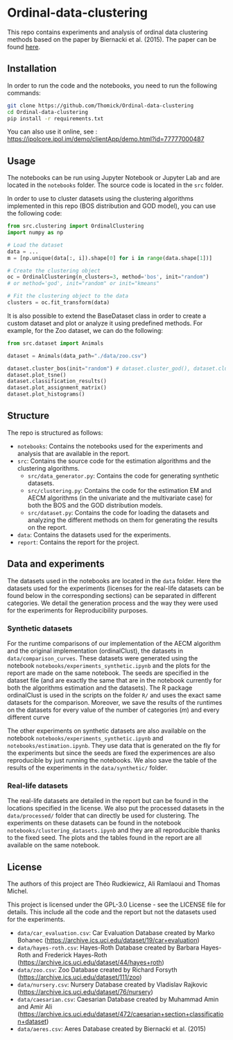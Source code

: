 # Ordinal-data-clustering

This repo contains experiments and analysis of ordinal data clustering methods based on the paper by Biernacki et al. (2015). The paper can be found [here](https://inria.hal.science/hal-01052447v2/document).

## Installation

In order to run the code and the notebooks, you need to run the following commands:

```bash
git clone https://github.com/Thomick/Ordinal-data-clustering
cd Ordinal-data-clustering
pip install -r requirements.txt
```

You can also use it online, see : https://ipolcore.ipol.im/demo/clientApp/demo.html?id=77777000487

## Usage

The notebooks can be run using Jupyter Notebook or Jupyter Lab and are located in the `notebooks` folder. The source code is located in the `src` folder.

In order to use to cluster datasets using the clustering algorithms implemented in this repo (BOS distribution and GOD model), you can use the following code:

```python
from src.clustering import OrdinalClustering
import numpy as np

# Load the dataset
data = ...
m = [np.unique(data[:, i]).shape[0] for i in range(data.shape[1])]

# Create the clustering object
oc = OrdinalClustering(n_clusters=3, method='bos', init="random") 
# or method='god', init="random" or init="kmeans"

# Fit the clustering object to the data
clusters = oc.fit_transform(data)
```

It is also possible to extend the BaseDataset class in order to create a custom dataset and plot or analyze it using predefined methods. For example, for the Zoo dataset, we can do the following:

```python
from src.dataset import Animals

dataset = Animals(data_path="./data/zoo.csv")

dataset.cluster_bos(init="random") # dataset.cluster_god(), dataset.cluster_kmeans(), dataset.cluster_gaussian()
dataset.plot_tsne()
dataset.classification_results()
dataset.plot_assignment_matrix()
dataset.plot_histograms()
```

## Structure

The repo is structured as follows:
- `notebooks`: Contains the notebooks used for the experiments and analysis that are available in the report.
- `src`: Contains the source code for the estimation algorithms and the clustering algorithms.
    - `src/data_generator.py`: Contains the code for generating synthetic datasets.
    - `src/clustering.py`: Contains the code for the estimation EM and AECM algorithms (in the univariate and the multivariate case) for both the BOS and the GOD distribution models.
    - `src/dataset.py`: Contains the code for loading the datasets and analyzing the different methods on them for generating the results on the report.
- `data`: Contains the datasets used for the experiments.
- `report`: Contains the report for the project.

## Data and experiments
The datasets used in the notebooks are located in the `data` folder. Here the datasets used for the experiments (licenses for the real-life datasets can be found below in the corresponding sections) can be separated in different categories. We detail the generation process and the way they were used for the experiments for Reproducibility purposes.

### Synthetic datasets
For the runtime comparisons of our implementation of the AECM algorithm and the original implementation (ordinalClust), the datasets in `data/comparison_curves`. These datasets were generated using the notebook `notebooks/experiments_synthetic.ipynb` and the plots for the report are made on the same notebook. The seeds are specified in the dataset file (and are exactly the same that are in the notebook currently for both the algorithms estimation and the datasets). The R package ordinalClust is used in the scripts on the folder `R/` and uses the exact same datasets for the comparison. Moreover, we save the results of the runtimes on the datasets for every value of the number of categories ($m$) and every different curve

The other experiments on synthetic datasets are also available on the notebook `notebooks/experiments_synthetic.ipynb` and `notebooks/estimation.ipynb`. They use data that is generated on the fly for the experiments but since the seeds are fixed the experimences are also reproducible by just running the notebooks. We also save the table of the results of the experiments in the `data/synthetic/` folder.

### Real-life datasets
The real-life datasets are detailed in the report but can be found in the locations specified in the license. We also put the processed datasets in the `data/processed/` folder that can directly be used for clustering. The experiments on these datasets can be found in the notebook `notebooks/clustering_datasets.ipynb` and they are all reproducible thanks to the fixed seed. The plots and the tables found in the report are all available on the same notebook.

## License

The authors of this project are Théo Rudkiewicz, Ali Ramlaoui and Thomas Michel.

This project is licensed under the GPL-3.0 License - see the LICENSE file for details.
This include all the code and the report but not the datasets used for the experiments.

- `data/car_evaluation.csv`: Car Evaluation Database created by Marko Bohanec (https://archive.ics.uci.edu/dataset/19/car+evaluation)
- `data/hayes-roth.csv`: Hayes-Roth Database created by Barbara Hayes-Roth and Frederick Hayes-Roth (https://archive.ics.uci.edu/dataset/44/hayes+roth)
- `data/zoo.csv`: Zoo Database created by Richard Forsyth (https://archive.ics.uci.edu/dataset/111/zoo)
- `data/nursery.csv`: Nursery Database created by Vladislav Rajkovic (https://archive.ics.uci.edu/dataset/76/nursery)
- `data/caesarian.csv`: Caesarian Database created by Muhammad Amin and Amir Ali (https://archive.ics.uci.edu/dataset/472/caesarian+section+classification+dataset)
- `data/aeres.csv`: Aeres Database created by Biernacki et al. (2015)
